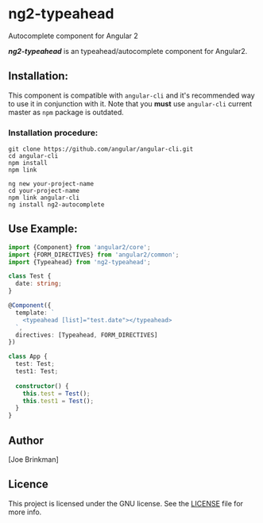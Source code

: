 # ng2-typeahead
Autocomplete component for Angular 2

***ng2-typeahead*** is an typeahead/autocomplete component for Angular2.

## Installation: 

This component is compatible with `angular-cli` and it's recommended way to use it in conjunction with it.
Note that you **must** use `angular-cli` current master as `npm` package is outdated.

### Installation procedure:
````shell
git clone https://github.com/angular/angular-cli.git
cd angular-cli 
npm install
npm link
````
````shell
ng new your-project-name
cd your-project-name
npm link angular-cli
ng install ng2-autocomplete
````

## Use Example:

```ts
import {Component} from 'angular2/core';
import {FORM_DIRECTIVES} from 'angular2/common';
import {Typeahead} from 'ng2-typeahead';

class Test {
  date: string;
}

@Component({
  template: `
    <typeahead [list]="test.date"></typeahead>
  `,
  directives: [Typeahead, FORM_DIRECTIVES]
})

class App {
  test: Test;
  test1: Test;
  
  constructor() {
    this.test = Test();
    this.test1 = Test();
  }
}
```

## Author

[Joe Brinkman]

## Licence

This project is licensed under the GNU license. See the [LICENSE](LICENSE) file for more info.
